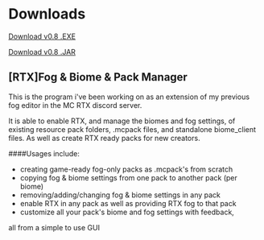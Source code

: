Downloads
======

[Download v0.8 .EXE](https://github.com/btrab1/RTX_Fog_Biome_Pack_Manager/raw/main/out/artifacts/fog_setting_project_jar/%5BRTX%5D%20Fog%20%26%20Biome%20%26%20Pack%20Manager%200.8.exe)

[Download v0.8 .JAR](https://github.com/btrab1/RTX_Fog_Biome_Pack_Manager/raw/main/out/artifacts/fog_setting_project_jar/fog_setting_project.jar)


[RTX]Fog & Biome & Pack Manager
------
This is the program i've been working on as an extension of my previous fog editor in the MC RTX discord server.

It is able to enable RTX, and manage the biomes and fog settings, of existing resource pack folders, .mcpack files, and standalone biome_client files. 
As well as create RTX ready packs for new creators.

####Usages include: 
* creating game-ready fog-only packs as .mcpack's from scratch
* copying fog & biome settings from one pack to another pack (per biome)
* removing/adding/changing fog & biome settings in any pack 
* enable RTX in any pack as well as providing RTX fog to that pack
* customize all your pack's biome and fog settings with feedback, 

all from a simple to use GUI